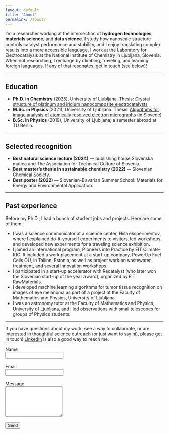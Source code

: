 ```yaml
---
layout: default
title: "About"
permalink: /about/
---
```


I’m a researcher working at the intersection of **hydrogen technologies**, **materials science**, and **data science**. I study how nanoscale structure controls catalyst performance and stability, and I enjoy translating complex results into a more accessible language. I work at the Laboratory for Electrocatalysis at the National Institute of Chemistry in Ljubljana, Slovenia. When not researching, I recharge by climbing, traveling, and learning foreign languages. If any of that resonates, get in touch (see below)!

---

## Education
- **Ph.D. in Chemistry** (2025), University of Ljubljana. Thesis: [Crystal structure of platinum and iridium nanocomposite electrocatalysts](https://repozitorij.uni-lj.si/IzpisGradiva.php?id=170176&lang=eng)
- **M.Sc. in Physics** (2021), University of Ljubljana. Thesis: [Algorithms for image analysis of atomically resolved electron micrographs](https://repozitorij.uni-lj.si/IzpisGradiva.php?id=129882&lang=eng) (in Slovene)
- **B.Sc. in Physics** (2019), University of Ljubljana; a semester abroad at TU Berlin.

---

## Selected recognition
- **Best natural science lecture (2024)** — publishing house Slovenska matica and The
Association for Technical Culture of Slovenia.
- **Best master’s thesis in sustainable chemistry (2022)** — Slovenian Chemical Society.
- **Best poster (2022)** — Slovenian-Bavarian Summer School: Materials for
Energy and Environmental Application.

---

## Past experience 
Before my Ph.D., I had a bunch of student jobs and projects. Here are some of them:
 - I was a science communicator at a science center, Hiša eksperimentov, where I explained do-it-yourself experiments to visitors, led workshops, and developed new experiments for a traveling science exhibition.
 - I joined an international program, Pioneers into Practice by EIT Climate-KIC. It included a work placement at a start-up company, PowerUp Fuel Cells OÜ, in Tallinn, Estonia, as well as project work on wastewater treatment, and several innovation workshops.
 - I participated in a start-up accelerator with Recatalyst (who later won the Slovenian start-up of the year award), organized by EIT RawMaterials.
 - I developed machine learning algorithms for tumor tissue recognition on images of eye melanoma as part of a project at the Faculty of Mathematics and Physics, University of Ljubljana.
 - I was an astronomy tutor at the Faculty of Mathematics and Physics, University of Ljubljana, and I led observations with small telescopes for groups of Physics students. 

---

If you have questions about my work, see a way to collaborate, or are interested in thoughtful science outreach (or just want to say hi), please get in touch! [LinkedIn](https://www.linkedin.com/in/ana-rebeka-kamsek/) is also a good way to reach me. 

<form action="https://formspree.io/f/xzzvwkjg" method="POST">
  <label for="name">Name</label><br/>
  <input type="text" id="name" name="name" required><br/><br/>
  <label for="email">Email</label><br/>
  <input type="email" id="email" name="_replyto" required><br/><br/>
  <label for="message">Message</label><br/>
  <textarea id="message" name="message" rows="6" required></textarea><br/><br/>  
  <button type="submit">Send</button>
</form>
